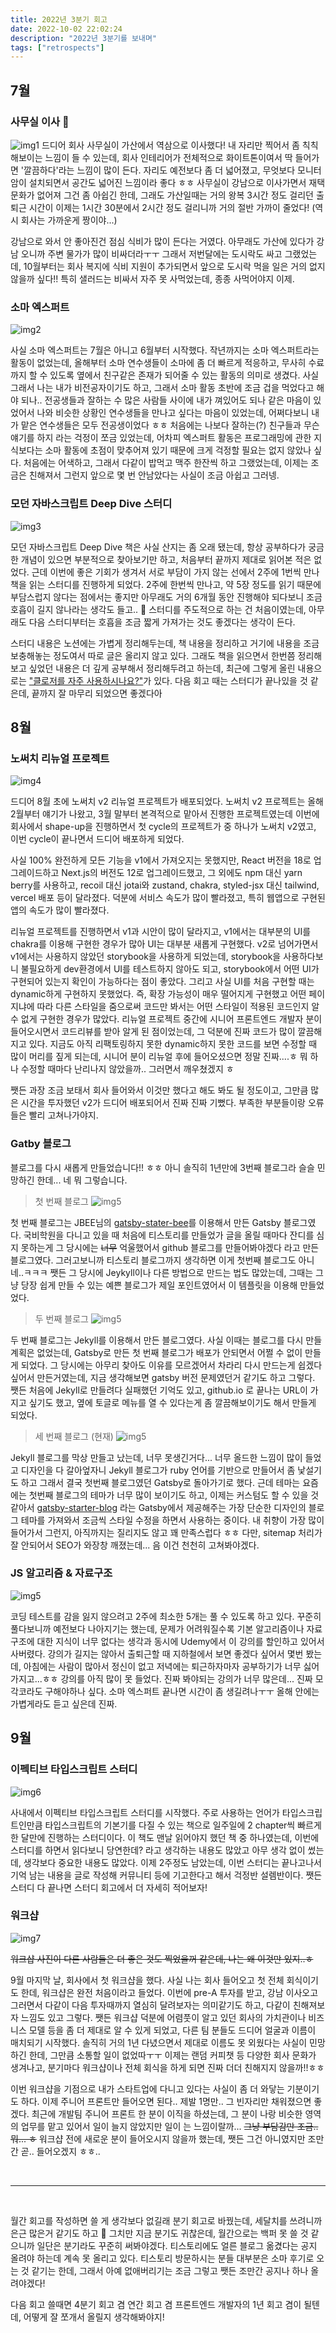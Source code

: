 ```yaml
---
title: 2022년 3분기 회고
date: 2022-10-02 22:02:24
description: "2022년 3분기를 보내며"
tags: ["retrospects"]
---
```


## 7월

### 사무실 이사 🎉

![img1](./1.png)
드디어 회사 사무실이 가산에서 역삼으로 이사했다! 내 자리만 찍어서 좀 칙칙해보이는 느낌이 들 수 있는데, 회사 인테리어가 전체적으로 화이트톤이여서 딱 들어가면 '깔끔하다'라는 느낌이 많이 든다. 자리도 예전보다 좀 더 넓어졌고, 무엇보다 모니터 암이 설치되면서 공간도 넓어진 느낌이라 좋다 ㅎㅎ 사무실이 강남으로 이사가면서 재택 문화가 없어져 그건 좀 아쉽긴 한데, 그래도 가산일때는 거의 왕복 3시간 정도 걸리던 출퇴근 시간이 이제는 1시간 30분에서 2시간 정도 걸리니까 거의 절반 가까이 줄었다! (역시 회사는 가까운게 짱이야...)

강남으로 와서 안 좋아진건 점심 식비가 많이 든다는 거였다. 아무래도 가산에 있다가 강남 오니까 주변 물가가 많이 비싸더라ㅜㅜ 그래서 저번달에는 도시락도 싸고 그랬었는데, 10월부터는 회사 복지에 식비 지원이 추가되면서 앞으로 도시락 먹을 일은 거의 없지 않을까 싶다!! 특히 샐러드는 비싸서 자주 못 사먹었는데, 종종 사먹어야지 이제.

### 소마 엑스퍼트

![img2](./2.png)

사실 소마 엑스퍼트는 7월은 아니고 6월부터 시작했다. 작년까지는 소마 엑스퍼트라는 활동이 없었는데, 올해부터 소마 연수생들이 소마에 좀 더 빠르게 적응하고, 무사히 수료까지 할 수 있도록 옆에서 친구같은 존재가 되어줄 수 있는 활동의 의미로 생겼다. 사실 그래서 나는 내가 비전공자이기도 하고, 그래서 소마 활동 초반에 조금 겁을 먹었다고 해야 되나.. 전공생들과 잘하는 수 많은 사람들 사이에 내가 껴있어도 되나 같은 마음이 있었어서 나와 비슷한 상황인 연수생들을 만나고 싶다는 마음이 있었는데, 어쩌다보니 내가 맡은 연수생들은 모두 전공생이었다 ㅎㅎ 처음에는 나보다 잘하는(?) 친구들과 무슨 얘기를 하지 라는 걱정이 쪼금 있었는데, 어차피 엑스퍼트 활동은 프로그래밍에 관한 지식보다는 소마 활동에 초점이 맞추어져 있기 때문에 크게 걱정할 필요는 없지 않았나 싶다. 처음에는 어색하고, 그래서 다같이 밥먹고 맥주 한잔씩 하고 그랬었는데, 이제는 조금은 친해져서 그런지 앞으로 몇 번 안남았다는 사실이 조금 아쉽고 그러넹.

### 모던 자바스크립트 Deep Dive 스터디

![img3](./3.png)

모던 자바스크립트 Deep Dive 책은 사실 산지는 좀 오래 됐는데, 항상 공부하다가 궁금한 개념이 있으면 부분적으로 찾아보기만 하고, 처음부터 끝까지 제대로 읽어본 적은 없었다. 근데 이번에 좋은 기회가 생겨서 서로 부담이 가지 않는 선에서 2주에 1번씩 만나 책을 읽는 스터디를 진행하게 되었다. 2주에 한번씩 만나고, 약 5장 정도를 읽기 때문에 부담스럽지 않다는 점에서는 좋지만 아무래도 거의 6개월 동안 진행해야 되다보니 조금 호흡이 길지 않나라는 생각도 들고.. 🤔 스터디를 주도적으로 하는 건 처음이였는데, 아무래도 다음 스터디부터는 호흡을 조금 짧게 가져가는 것도 좋겠다는 생각이 든다.

스터디 내용은 노션에는 가볍게 정리해두는데, 책 내용을 정리하고 거기에 내용을 조금 보충해놓는 정도여서 따로 글은 올리지 않고 있다. 그래도 책을 읽으면서 한번쯤 정리해보고 싶었던 내용은 더 깊게 공부해서 정리해두려고 하는데, 최근에 그렇게 올린 내용으로는 ["클로저를 자주 사용하시나요?"](https://2dowon.com/javascript/do-you-use-clouser-often/)가 있다. 다음 회고 때는 스터디가 끝나있을 것 같은데, 끝까지 잘 마무리 되었으면 좋겠다아

## 8월

### 노써치 리뉴얼 프로젝트

![img4](./4.png)

드디어 8월 초에 노써치 v2 리뉴얼 프로젝트가 배포되었다. 노써치 v2 프로젝트는 올해 2월부터 얘기가 나왔고, 3월 말부터 본격적으로 맡아서 진행한 프로젝트였는데 이번에 회사에서 shape-up을 진행하면서 첫 cycle의 프로젝트가 중 하나가 노써치 v2였고, 이번 cycle이 끝나면서 드디어 배포하게 되었다.

사실 100% 완전하게 모든 기능을 v1에서 가져오지는 못했지만, React 버전을 18로 업그레이드하고 Next.js의 버전도 12로 업그레이드했고, 그 외에도 npm 대신 yarn berry를 사용하고, recoil 대신 jotai와 zustand, chakra, styled-jsx 대신 tailwind, vercel 배포 등이 달라졌다. 덕분에 서비스 속도가 많이 빨라졌고, 특히 웹앱으로 구현된 앱의 속도가 많이 빨라졌다.

리뉴얼 프로젝트를 진행하면서 v1과 시안이 많이 달라지고, v1에서는 대부분의 UI를 chakra를 이용해 구현한 경우가 많아 UI는 대부분 새롭게 구현했다. v2로 넘어가면서 v1에서는 사용하지 않았던 storybook을 사용하게 되었는데, storybook을 사용하다보니 불필요하게 dev환경에서 UI를 테스트하지 않아도 되고, storybook에서 어떤 UI가 구현되어 있는지 확인이 가능하다는 점이 좋았다. 그리고 사실 UI를 처음 구현할 때는 dynamic하게 구현하지 못했었다. 즉, 확장 가능성이 매우 떨어지게 구현했고 어떤 페이지냐에 따라 다른 스타일을 줌으로써 코드만 봐서는 어떤 스타일이 적용된 코드인지 알 수 없게 구현한 경우가 많았다. 리뉴얼 프로젝트 중간에 시니어 프론트엔드 개발자 분이 들어오시면서 코드리뷰를 받아 알게 된 점이었는데, 그 덕분에 진짜 코드가 많이 깔끔해지고 있다. 지금도 아직 리팩토링하지 못한 dynamic하지 못한 코드를 보면 수정할 때 많이 머리를 짚게 되는데, 시니어 분이 리뉴얼 후에 들어오셨으면 정말 진짜....ㅎ 뭐 하나 수정할 때마다 난리나지 않았을까.. 그러면서 깨우쳤겠지 ㅎ

쨋든 과장 조금 보태서 회사 들어와서 이것만 했다고 해도 봐도 될 정도이고, 그만큼 많은 시간을 투자했던 v2가 드디어 배포되어서 진짜 진짜 기뻤다. 부족한 부분들이랑 오류들은 빨리 고쳐나가야지.

### Gatby 블로그

블로그를 다시 새롭게 만들었습니다!! ㅎㅎ 아니 솔직히 1년만에 3번째 블로그라 슬슬 민망하긴 한데... 네 뭐 그렇습니다.

> 첫 번째 블로그
> ![img5](./6.png)

첫 번째 블로그는 JBEE님의 [gatsby-stater-bee](https://github.com/JaeYeopHan/gatsby-starter-bee)를 이용해서 만든 Gatsby 블로그였다. 국비학원을 다니고 있을 때 처음에 티스토리를 만들었가 글을 올릴 때마다 잔디를 심지 못하는게 그 당시에는 ~~너무~~ 억울했어서 github 블로그를 만들어봐야겠다 라고 만든 블로그였다. 그러고보니까 티스토리 블로그까지 생각하면 이게 첫번째 블로그도 아니네..ㅋㅋㅋ 쨋든 그 당시에 Jeykyll이나 다른 방법으로 만드는 법도 많았는데, 그때는 그냥 당장 쉽게 만들 수 있는 예쁜 블로그가 제일 포인트였어서 이 템플릿을 이용해 만들었었다.

> 두 번째 블로그
> ![img5](./7.png)

두 번째 블로그는 Jekyll를 이용해서 만든 블로그였다. 사실 이때는 블로그를 다시 만들 계획은 없었는데, Gatsby로 만든 첫 번째 블로그가 배포가 안되면서 어쩔 수 없이 만들게 되었다. 그 당시에는 아무리 찾아도 이유를 모르겠어서 차라리 다시 만드는게 쉽겠다 싶어서 만든거였는데, 지금 생각해보면 gatsby 버전 문제였던거 같기도 하고 그렇다. 쨋든 처음에 Jekyll로 만들려다 실패했던 기억도 있고, github.io 로 끝나는 URL이 가지고 싶기도 했고, 옆에 토글로 메뉴를 열 수 있다는게 좀 깔끔해보이기도 해서 만들게 되었다.

> 세 번째 블로그 (현재)
> ![img5](./8.png)

Jekyll 블로그를 막상 만들고 났는데, 너무 못생긴거다... 너무 올드한 느낌이 많이 들었고 디자인을 다 갈아엎자니 Jekyll 블로그가 ruby 언어를 기반으로 만들어서 좀 낯설기도 하고 그래서 결국 첫번째 블로그였던 Gatsby로 돌아가기로 했다. 근데 테마는 요즘에는 첫번째 블로그의 테마가 너무 많이 보이기도 하고, 이제는 커스텀도 할 수 있을 것 같아서 [gatsby-starter-blog](https://www.gatsbyjs.com/starters/gatsbyjs/gatsby-starter-blog/) 라는 Gatsby에서 제공해주는 가장 단순한 디자인의 블로그 테마를 가져와서 조금씩 스타일 수정을 하면서 사용하는 중이다. 내 취향이 가장 많이 들어가서 그런지, 아직까지는 질리지도 않고 꽤 만족스럽다 ㅎㅎ 다만, sitemap 처리가 잘 안되어서 SEO가 와장창 깨졌는데... 음 이건 천천히 고쳐봐야겠다.

### JS 알고리즘 & 자료구조

![img5](./5.png)

코딩 테스트를 감을 잃지 않으려고 2주에 최소한 5개는 풀 수 있도록 하고 있다. 꾸준히 풀다보니까 예전보다 나아지기는 했는데, 문제가 어려워질수록 기본 알고리즘이나 자료구조에 대한 지식이 너무 없다는 생각과 동시에 Udemy에서 이 강의를 할인하고 있어서 사버렸다. 강의가 길지는 않아서 출퇴근할 때 지하철에서 보면 좋겠다 싶어서 몇번 봤는데, 아침에는 사람이 많아서 정신이 없고 저녁에는 퇴근하자마자 공부하기가 너무 싫어가지고...ㅎㅎ 강의를 아직 많이 못 들었다. 진짜 봐야되는 강의가 너무 많은데... 진짜 모각코라도 구해야하나 싶다. 소마 엑스퍼트 끝나면 시간이 좀 생길려나ㅜㅜ 올해 안에는 가볍게라도 듣고 싶은데 진짜.

## 9월

### 이펙티브 타입스크립트 스터디

![img6](./9.jpg)

사내에서 이펙티브 타입스크립트 스터디를 시작했다. 주로 사용하는 언어가 타입스크립트인만큼 타입스크립트의 기본기를 다질 수 있는 책으로 일주일에 2 chapter씩 빠르게 한 달만에 진행하는 스터디이다. 이 책도 맨날 읽어야지 했던 책 중 하나였는데, 이번에 스터디를 하면서 읽다보니 당연한데? 라고 생각하는 내용도 많았고 아무 생각 없이 썼는데, 생각보다 중요한 내용도 많았다. 이제 2주정도 남았는데, 이번 스터디는 끝나고나서 기억 남는 내용을 글로 작성해 커뮤니티 등에 기고한다고 해서 걱정반 설렘반이다. 쨋든 스터디 다 끝나면 스터디 회고에서 더 자세히 적어보자!

### 워크샵

![img7](./10.png)

~~워크샵 사진이 다른 사람들은 더 좋은 것도 찍었을꺼 같은데, 나는 왜 이것만 있지..ㅎ~~

9월 마지막 날, 회사에서 첫 워크샵을 했다. 사실 나는 회사 들어오고 첫 전체 회식이기도 한데, 워크샵은 완전 처음이라고 들었다. 이번에 pre-A 투자를 받고, 강남 이사오고 그러면서 다같이 다음 투자때까지 열심히 달려보자는 의미같기도 하고, 다같이 친해져보자 느낌도 있고 그렇다. 쨋든 워크샵 덕분에 어렴풋이 알고 있던 회사의 가치관이나 비즈니스 모델 등을 좀 더 제대로 알 수 있게 되었고, 다른 팀 분들도 드디어 얼굴과 이름이 매치되기 시작했다. 솔직히 거의 1년 다녔으면서 제대로 이름도 못 외웠다는 사실이 민망하긴 한데, 그만큼 소통할 일이 없었따ㅜㅜ 이제는 랜덤 커피챗 등 다양한 회사 문화가 생겨나고, 분기마다 워크샵이나 전체 회식을 하게 되면 진짜 더더 친해지지 않을까!!ㅎㅎ

이번 워크샵을 기점으로 내가 스타트업에 다니고 있다는 사실이 좀 더 와닿는 기분이기도 하다. 이제 주니어 프론트만 들어오면 된다.. 제발 1명만.. 그 빈자리만 채워졌으면 좋겠다. 최근에 개발팀 주니어 프론트 한 분이 이직을 하셨는데, 그 분이 나랑 비슷한 영역의 업무를 맡고 있어서 일이 늘지 않았지만 일이 는 느낌이랄까... ~~그냥 부담감만 조금.. 뭐... ㅎ~~ 워크샵 전에 새로운 분이 들어오시지 않을까 했는데, 쨋든 그건 아니였지만 조만간 곧.. 들어오겠지 ㅎㅎ..

<br/>

---

<br/>

월간 회고를 작성하면 쓸 게 생각보다 없길래 분기 회고로 바꿨는데, 세달치를 쓰려니까 은근 많은거 같기도 하고 🤔 그치만 지금 분기도 귀찮은데, 월간으로는 백퍼 못 쓸 것 같으니까 일단은 분기라도 꾸준히 써봐야겠다. 티스토리에도 얼른 블로그 옮겼다는 공지 올려야 하는데 계속 못 올리고 있다. 티스토리 방문하시는 분들 대부분은 소마 후기로 오는 것 같기는 한데, 그래서 아예 없애버리기는 조금 그렇고 쨋든 조만간 공지나 하나 올려야겠다!

다음 회고 쓸때면 4분기 회고 겸 연간 회고 겸 프론트엔드 개발자의 1년 회고 겸이 될텐데, 어떻게 잘 쪼개서 올릴지 생각해봐야지!
